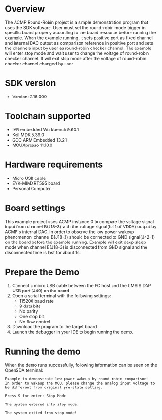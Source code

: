 Overview
========
The ACMP Round-Robin project is a simple demonstration program that uses the SDK software. User
must set the round-robin mode trigger in specific board properly according to the board resource
before running the example. When the example running, it sets positive port as fixed channel and
internal DAC output as comparison reference in positive port and sets the channels input by user
as round-robin checker channel. The example will enter stop mode and wait user to change the voltage
of round-robin checker channel. It will exit stop mode after the voltage of round-robin checker
channel changed by user.


SDK version
===========
- Version: 2.16.000

Toolchain supported
===================
- IAR embedded Workbench  9.60.1
- Keil MDK  5.39.0
- GCC ARM Embedded  13.2.1
- MCUXpresso  11.10.0

Hardware requirements
=====================
- Micro USB cable
- EVK-MIMXRT595 board
- Personal Computer

Board settings
==============
This example project uses ACMP instance 0 to compare the voltage signal input from channel B(J18-3)
with the voltage signal(half of VDDA) output by ACMP's internal DAC. In order to observe the low
power wakeup phenomenon, channel B(J18-3) should be connected to GND signal(J42-1) on the board before
the example running. Example will exit deep sleep mode when channel B(J18-3) is disconnected from GND signal
and the disconnected time is last for about 1s.

Prepare the Demo
================
1.  Connect a micro USB cable between the PC host and the CMSIS DAP USB port (J40) on the board
2.  Open a serial terminal with the following settings:
    - 115200 baud rate
    - 8 data bits
    - No parity
    - One stop bit
    - No flow control
3.  Download the program to the target board.
4.  Launch the debugger in your IDE to begin running the demo.

Running the demo
================
When the demo runs successfully, following information can be seen on the OpenSDA terminal:

~~~~~~~~~~~~~~~~~~~~~~~~~~~~~
Example to demonstrate low power wakeup by round robin comparison!
In order to wakeup the MCU, please change the analog input voltage to be different from original pre-state setting.

Press S for enter: Stop Mode

The system entered into stop mode.

The system exited from stop mode!

~~~~~~~~~~~~~~~~~~~~~~~~~~~~~
